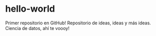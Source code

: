 # hello-world
Primer repositorio en GitHub! Repositorio de ideas, ideas y más ideas. Ciencia de datos, ahí te voooy!
